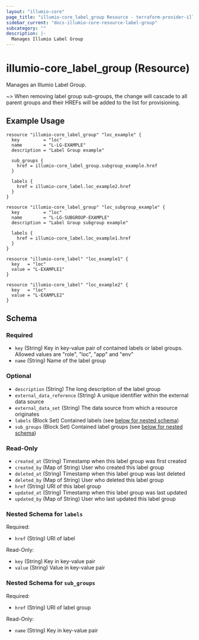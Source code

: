 ```yaml
---
layout: "illumio-core"
page_title: "illumio-core_label_group Resource - terraform-provider-illumio-core"
sidebar_current: "docs-illumio-core-resource-label-group"
subcategory: ""
description: |-
  Manages Illumio Label Group
---
```


# illumio-core_label_group (Resource)

Manages an Illumio Label Group.  

~> When removing label group sub-groups, the change will cascade to all parent groups and their HREFs will be added to the list for provisioning.  

Example Usage
------------

```hcl
resource "illumio-core_label_group" "loc_example" {
  key         = "loc"
  name        = "L-LG-EXAMPLE"
  description = "Label Group example"

  sub_groups {
    href = illumio-core_label_group.subgroup_example.href
  }

  labels {
    href = illumio-core_label.loc_example2.href
  }
}

resource "illumio-core_label_group" "loc_subgroup_example" {
  key         = "loc"
  name        = "L-LG-SUBGROUP-EXAMPLE"
  description = "Label Group subgroup example"

  labels {
    href = illumio-core_label.loc_example1.href
  }
}

resource "illumio-core_label" "loc_example1" {
  key   = "loc"
  value = "L-EXAMPLE1"
}

resource "illumio-core_label" "loc_example2" {
  key   = "loc"
  value = "L-EXAMPLE2"
}
```

## Schema

### Required

- `key` (String) Key in key-value pair of contained labels or label groups. Allowed values are "role", "loc", "app" and "env"
- `name` (String) Name of the label group

### Optional

- `description` (String) The long description of the label group
- `external_data_reference` (String) A unique identifier within the external data source
- `external_data_set` (String) The data source from which a resource originates
- `labels` (Block Set) Contained labels (see [below for nested schema](#nestedblock--labels))
- `sub_groups` (Block Set) Contained label groups (see [below for nested schema](#nestedblock--sub_groups))

### Read-Only

- `created_at` (String) Timestamp when this label group was first created
- `created_by` (Map of String) User who created this label group
- `deleted_at` (String) Timestamp when this label group was last deleted
- `deleted_by` (Map of String) User who deleted this label group
- `href` (String) URI of this label group
- `updated_at` (String) Timestamp when this label group was last updated
- `updated_by` (Map of String) User who last updated this label group

<a id="nestedblock--labels"></a>
### Nested Schema for `labels`

Required:

- `href` (String) URI of label

Read-Only:

- `key` (String) Key in key-value pair
- `value` (String) Value in key-value pair

<a id="nestedblock--sub_groups"></a>
### Nested Schema for `sub_groups`

Required:

- `href` (String) URI of label group

Read-Only:

- `name` (String) Key in key-value pair
